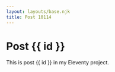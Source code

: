 ```yaml
---
layout: layouts/base.njk
title: Post 10114
---
```


# Post {{ id }}

This is post {{ id }} in my Eleventy project.
